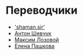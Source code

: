 # Переводчики

- ['shaman.sir'][1]
- [Антон Шевчук][2]
- [Максим Лозовой][3]
- [Елена Пашкова][4]

[1]: http://shamansir.madfire.net/
[2]: http://anton.shevchuk.name/
[3]: http://nixsolutions.com/
[4]: http://nixsolutions.com/

